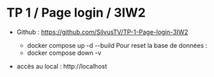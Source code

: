 # TP 1 / Page login / 3IW2
- Github : https://github.com/SilvusTV/TP-1-Page-login-3IW2
    - docker compose up -d --build
  Pour reset la base de données :
    - docker compose down -v

- accès au local : http://localhost
